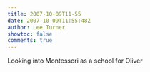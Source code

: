 ```yaml
---
title: 2007-10-09T11-55
date: 2007-10-09T11:55:48Z
author: Lee Turner
showtoc: false
comments: true
---
```


Looking into Montessori as a school for Oliver

